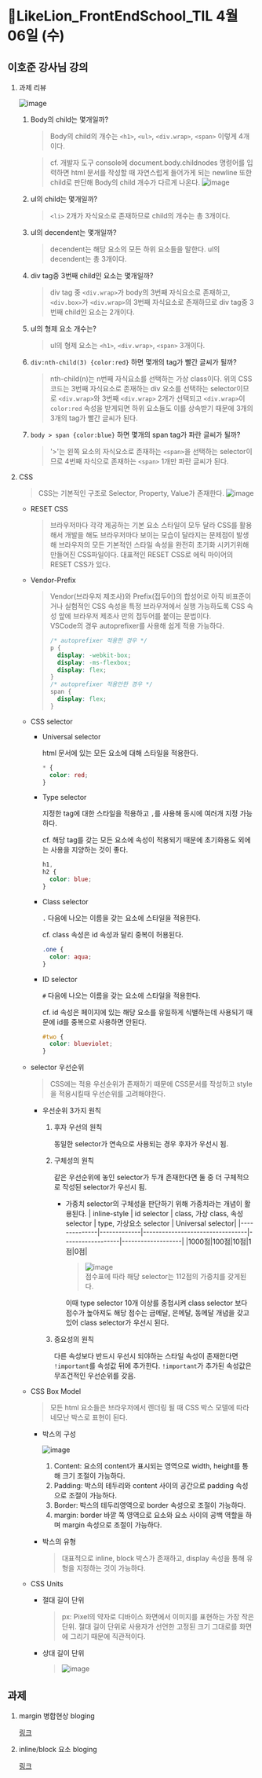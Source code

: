 # 🔖LikeLion_FrontEndSchool_TIL 4월 06일 (수)

## 이호준 강사님 강의

1.  과제 리뷰

    ![image](https://user-images.githubusercontent.com/68142773/161928922-83c42c5c-e302-4491-9075-453b813f4bbd.png)

    1. Body의 child는 몇개일까?

       > Body의 child의 개수는 `<h1>`, `<ul>`, `<div.wrap>`, `<span>` 이렇게 4개 이다.

       > cf. 개발자 도구 console에 document.body.childnodes 명령어를 입력하면 html 문서를 작성할 때 자연스럽게 들어가게 되는 newline 또한 child로 판단해 Body의 child 개수가 다르게 나온다.
       > ![image](https://user-images.githubusercontent.com/68142773/161933315-8cfdcaa5-553a-4543-b06d-bdd632578713.png)

    2. ul의 child는 몇개일까?

       > `<li>` 2개가 자식요소로 존재하므로 child의 개수는 총 3개이다.

    3. ul의 decendent는 몇개일까?

       > decendent는 해당 요소의 모든 하위 요소들을 말한다. ul의 decendent는 총 3개이다.

    4. div tag중 3번째 child인 요소는 몇개일까?

       > div tag 중 `<div.wrap>`가 body의 3번째 자식요소로 존재하고, `<div.box>`가 `<div.wrap>`의 3번째 자식요소로 존재하므로 div tag중 3번째 child인 요소는 2개이다.

    5. ul의 형제 요소 개수는?
       > ul의 형제 요소는 `<h1>`, `<div.wrap>`, `<span>` 3개이다.
    6. `div:nth-child(3) {color:red}` 하면 몇개의 tag가 빨간 글씨가 될까?
       > nth-child(n)는 n번째 자식요소를 선택하는 가상 class이다. 위의 CSS 코드는 3번째 자식요소로 존재하는 div 요소를 선택하는 selector이므로 `<div.wrap>`와 3번째 `<div.wrap>` 2개가 선택되고 `<div.wrap>`이 `color:red` 속성을 받게되면 하위 요소들도 이를 상속받기 때문에 3개의 3개의 tag가 빨간 글씨가 된다.
    7. `body > span {color:blue}` 하면 몇개의 span tag가 파란 글씨가 될까?
       > '>'는 왼쪽 요소의 자식요소로 존재하는 `<span>`을 선택하는 selector이므로 4번째 자식으로 존재하는 `<span>` 1개만 파란 글씨가 된다.

2.  CSS

    > CSS는 기본적인 구조로 Selector, Property, Value가 존재한다.
    > ![image](https://user-images.githubusercontent.com/68142773/161936103-8772c1f9-82b2-4955-879a-586b6aae46e9.png)

    - RESET CSS

      > 브라우저마다 각각 제공하는 기본 요소 스타일이 모두 달라 CSS를 활용해서 개발을 해도 브라우저마다 보이는 모습이 달라지는 문제점이 발생해 브라우저의 모든 기본적인 스타일 속성을 완전히 초기화 시키기위해 만들어진 CSS파일이다.
      > 대표적인 RESET CSS로 에릭 마이어의 RESET CSS가 있다.

    - Vendor-Prefix

      > Vendor(브라우저 제조사)와 Prefix(접두어)의 합성어로 아직 비표준이거나 실험적인 CSS 속성을 특정 브라우저에서 실행 가능하도록 CSS 속성 앞에 브라우저 제조사 만의 접두어를 붙이는 문법이다.</br>
      > VSCode의 경우 autoprefixer를 사용해 쉽게 적용 가능하다.
      >
      > ```css
      > /* autoprefixer 적용한 경우 */
      > p {
      >   display: -webkit-box;
      >   display: -ms-flexbox;
      >   display: flex;
      > }
      > /* autoprefixer 적용안한 경우 */
      > span {
      >   display: flex;
      > }
      > ```

    - CSS selector

      - Universal selector

        html 문서에 있는 모든 요소에 대해 스타일을 적용한다.

        ```css
        * {
          color: red;
        }
        ```

      * Type selector

        지정한 tag에 대한 스타일을 적용하고 `,`를 사용해 동시에 여러개 지정 가능하다.

        cf. 해당 tag를 갖는 모든 요소에 속성이 적용되기 때문에 초기화용도 외에는 사용을 지양하는 것이 좋다.

        ```css
        h1,
        h2 {
          color: blue;
        }
        ```

      * Class selector

        `.` 다음에 나오는 이름을 갖는 요소에 스타일을 적용한다.

        cf. class 속성은 id 속성과 달리 중복이 허용된다.

        ```css
        .one {
          color: aqua;
        }
        ```

      * ID selector

        `#` 다음에 나오는 이름을 갖는 요소에 스타일을 적용한다.

        cf. id 속성은 페이지에 있는 해당 요소를 유일하게 식별하는데 사용되기 때문에 id를 중복으로 사용하면 안된다.

        ```css
        #two {
          color: blueviolet;
        }
        ```

    - selector 우선순위

      > CSS에는 적용 우선순위가 존재하기 때문에 CSS문서를 작성하고 style을 적용시킬때 우선순위를 고려해야한다.

      - 우선순위 3가지 원칙

        1.  후자 우선의 원칙

            동일한 selector가 연속으로 사용되는 경우 후자가 우선시 됨.

        2.  구체성의 원칙

            같은 우선순위에 놓인 selector가 두개 존재한다면 둘 중 더 구체적으로 작성된 selector가 우선시 됨.

            - 가중치
              selector의 구체성을 판단하기 위해 가중치라는 개념이 활용된다.
              | inline-style | id selector | class, 가상 class, 속성 selector | type, 가상요소 selector | Universal selector|
              |--------------|-------------|---------------------------------|------------------|-------------------|
              |1000점|100점|10점|1점|0점|

              > ![image](https://user-images.githubusercontent.com/68142773/162151421-58f00eec-1bcc-40f4-a572-65ff34869f04.png)</br>
              > 점수표에 따라 해당 selector는 112점의 가중치를 갖게된다.

              이때 type selector 10개 이상를 중첩시켜 class selector 보다 점수가 높아져도 해당 점수는 금메달, 은메달, 동메달 개념을 갖고있어 class selector가 우선시 된다.

        3.  중요성의 원칙

            다른 속성보다 반드시 우선시 되야하는 스타일 속성이 존재한다면 `!important`를 속성값 뒤에 추가한다. `!important`가 추가된 속성값은 무조건적인 우선순위를 갖음.

    - CSS Box Model

      > 모든 html 요소들은 브라우저에서 렌더링 될 때 CSS 박스 모델에 따라 네모난 박스로 표현이 된다.

      - 박스의 구성

        ![image](https://user-images.githubusercontent.com/68142773/162151885-236b4b13-021b-4e4d-ac96-5742c13ed334.png)

        1.  Content: 요소의 content가 표시되는 영역으로 width, height를 통해 크기 조절이 가능하다.
        2.  Padding: 박스의 테두리와 content 사이의 공간으로 padding 속성으로 조절이 가능하다.
        3.  Border: 박스의 테두리영역으로 border 속성으로 조절이 가능하다.
        4.  margin: border 바깥 쪽 영역으로 요소와 요소 사이의 공백 역할을 하며 margin 속성으로 조절이 가능하다.

      - 박스의 유형
        > 대표적으로 inline, block 박스가 존재하고, display 속성을 통해 유형을 지정하는 것이 가능하다.

    - CSS Units

      - 절대 길이 단위
        > px: Pixel의 약자로 디바이스 화면에서 이미지를 표현하는 가장 작은 단위.
        > 절대 길이 단위로 사용자가 선언한 고정된 크기 그대로를 화면에 그리기 때문에 직관적이다.
      - 상대 길이 단위
        > ![image](https://user-images.githubusercontent.com/68142773/162153263-e85d4b7c-0a83-4933-aaae-67a19afc20f9.png)

## 과제

1. margin 병합현상 bloging

   [링크]()

2. inline/block 요소 bloging

   [링크]()
